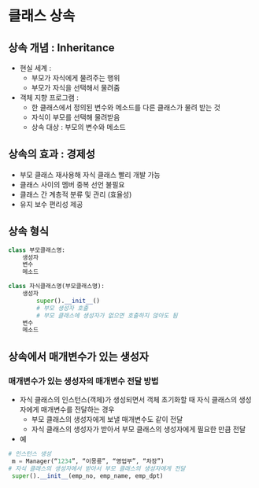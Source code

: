# 클래스 상속
## 상속 개념 : Inheritance
- 현실 세계 : 
    - 부모가 자식에게 물려주는 행위
    - 부모가 자식을 선택해서 물려줌
- 객체 지향 프로그램 : 
    - 한 클래스에서 정의된 변수와 메소드를 다른 클래스가 물려 받는 것
    - 자식이 부모를 선택해 물려받음
    - 상속 대상 : 부모의 변수와 메소드

## 상속의 효과 : 경제성
- 부모 클래스 재사용해 자식 클래스 빨리 개발 가능
- 클래스 사이의 멤버 중복 선언 불필요
- 클래스 간 계층적 분류 및 관리 (효율성)
- 유지 보수 편리성 제공

## 상속 형식
```python
class 부모클래스명:
    생성자
    변수
    메소드

class 자식클래스명(부모클래스명):
    생성자
        super().__init__()
        # 부모 생성자 호출
        # 부모 클래스에 생성자가 없으면 호출하지 않아도 됨
    변수
    메소드
```
## 상속에서 매개변수가 있는 생성자
### 매개변수가 있는 생성자의 매개변수 전달 방법
- 자식 클래스의 인스턴스(객체)가 생성되면서 객체 초기화할 때 자식 클래스의 생성자에게 매개변수를 전달하는 경우
    - 부모 클래스의 생성자에게 보낼 매개변수도 같이 전달
    - 자식 클래스의 생성자가 받아서 부모 클래스의 생성자에게 필요한 만큼 전달 
- 예
```python
# 인스턴스 생성
 m = Manager(“1234”, “이몽룡”, “영업부”, “차장”)
# 자식 클래스의 생성자에서 받아서 부모 클래스의 생성자에게 전달
 super().__init__(emp_no, emp_name, emp_dpt)
```